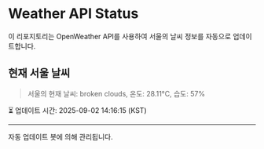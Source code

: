 
# Weather API Status

이 리포지토리는 OpenWeather API를 사용하여 서울의 날씨 정보를 자동으로 업데이트합니다.

## 현재 서울 날씨
> 서울의 현재 날씨: broken clouds, 온도: 28.11°C, 습도: 57%

⏳ 업데이트 시간: 2025-09-02 14:16:15 (KST)

---
자동 업데이트 봇에 의해 관리됩니다.
